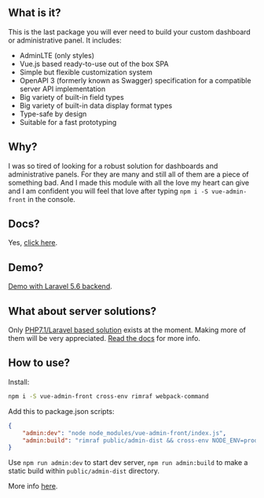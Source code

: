 ## What is it?

This is the last package you will ever need to build your custom dashboard or administrative panel. It includes:
* AdminLTE (only styles)
* Vue.js based ready-to-use out of the box SPA
* Simple but flexible customization system
* OpenAPI 3 (formerly known as Swagger) specification for a compatible server API implementation
* Big variety of built-in field types
* Big variety of built-in data display format types
* Type-safe by design
* Suitable for a fast prototyping

## Why?

I was so tired of looking for a robust solution for dashboards and administrative panels.
For they are many and still all of them are a piece of something bad.
And I made this module with all the love my heart can give and I am confident you will feel that love after typing
`npm i -S vue-admin-front` in the console.

## Docs?

Yes, [click here](https://mr-timofey.gitbooks.io/vue-admin).

## Demo?

[Demo with Laravel 5.6 backend](http://admin.shit-free.space).

## What about server solutions?

Only [PHP7.1/Laravel based solution](https://github.com/mrTimofey/laravel-admin-api) exists at the moment.
Making more of them will be very appreciated.
[Read the docs](https://mr-timofey.gitbooks.io/vue-admin/server-api-prerequisities.html) for more info.

## How to use?

Install:
```bash
npm i -S vue-admin-front cross-env rimraf webpack-command
```

Add this to package.json scripts:
```json
{
	"admin:dev": "node node_modules/vue-admin-front/index.js",
	"admin:build": "rimraf public/admin-dist && cross-env NODE_ENV=production webpack --config node_modules/vue-admin-front/webpack.config.js"
}
```

Use `npm run admin:dev` to start dev server, `npm run admin:build` to make a static build within `public/admin-dist` directory.

More info [here](https://mr-timofey.gitbooks.io/vue-admin/quick-start.html).
